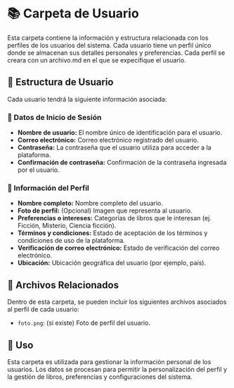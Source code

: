 # 📚 Carpeta de Usuario

Esta carpeta contiene la información y estructura relacionada con los perfiles de los usuarios del sistema. Cada usuario tiene un perfil único donde se almacenan sus detalles personales y preferencias. Cada perfil se creara con un archivo.md en el que se expecifique el usuario.

## 👤 Estructura de Usuario

Cada usuario tendrá la siguiente información asociada:

### 🔑 Datos de Inicio de Sesión

- **Nombre de usuario:** El nombre único de identificación para el usuario.
- **Correo electrónico:** Correo electrónico registrado del usuario.
- **Contraseña:** La contraseña que el usuario utiliza para acceder a la plataforma.
- **Confirmación de contraseña:** Confirmación de la contraseña ingresada por el usuario.

### 📝 Información del Perfil

- **Nombre completo:** Nombre completo del usuario.
- **Foto de perfil:** (Opcional) Imagen que representa al usuario.
- **Preferencias o intereses:** Categorías de libros que le interesan (ej. Ficción, Misterio, Ciencia ficción).
- **Términos y condiciones:** Estado de aceptación de los términos y condiciones de uso de la plataforma.
- **Verificación de correo electrónico:** Estado de verificación del correo electrónico.
- **Ubicación:** Ubicación geográfica del usuario (por ejemplo, país).

## 📁 Archivos Relacionados

Dentro de esta carpeta, se pueden incluir los siguientes archivos asociados al perfil de cada usuario:

- `foto.png`: (si existe) Foto de perfil del usuario.

## 🚀 Uso

Esta carpeta es utilizada para gestionar la información personal de los usuarios. Los datos se procesan para permitir la personalización del perfil y la gestión de libros, preferencias y configuraciones del sistema.
